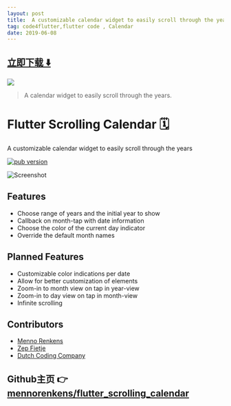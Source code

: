 ```yaml
---
layout: post
title:  A customizable calendar widget to easily scroll through the years
tag: code4flutter,flutter code , Calendar
date: 2019-06-08
---
```


 


## [立即下载 ️⬇️ ](https://codeload.github.com/mennorenkens/flutter_scrolling_calendar/zip/master) 


 
![](https://flutterawesome.com/content/images/2019/04/flutter_scrolling_calendar.jpg)
 
>
> A calendar widget to easily scroll through the years.
>

 
# Flutter Scrolling Calendar 🗓

A customizable calendar widget to easily scroll through the years

<p align="left">
  <a href="https://pub.dartlang.org/packages/scrolling_years_calendar"><img alt="pub version" src="https://img.shields.io/pub/v/scrolling_years_calendar.svg?style=flat-square"/></a>
</p>

![Screenshot](https://raw.githubusercontent.com/mennorenkens/flutter_scrolling_calendar/master/doc/screenshot1.png)

## Features

- Choose range of years and the initial year to show
- Callback on month-tap with date information
- Choose the color of the current day indicator
- Override the default month names

## Planned Features

- Customizable color indications per date
- Allow for better customization of elements
- Zoom-in to month view on tap in year-view
- Zoom-in to day view on tap in month-view
- Infinite scrolling

## Contributors

- [Menno Renkens](https://github.com/mennorenkens)
- [Zep Fietje](https://github.com/zepfietje)
- [Dutch Coding Company](https://github.com/DutchCodingCompany)

## Github主页 👉[mennorenkens/flutter_scrolling_calendar](http://github.com/mennorenkens/flutter_scrolling_calendar)